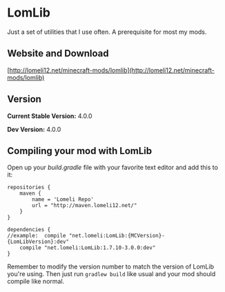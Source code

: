 LomLib
======

Just a set of utilities that I use often. A prerequisite for most my mods.

## Website and Download

[http://lomeli12.net/minecraft-mods/lomlib](http://lomeli12.net/minecraft-mods/lomlib)

## Version

**Current Stable Version:** 4.0.0

**Dev Version:** 4.0.0

## Compiling your mod with LomLib

Open up your *build.gradle* file with your favorite text editor and add this to it:

    repositories {
	    maven {
        	name = 'Lomeli Repo'
        	url = "http://maven.lomeli12.net/"
    	}
	}
	
	dependencies {
    //example:  compile "net.lomeli:LomLib:{MCVersion}-{LomLibVersion}:dev"
    	compile "net.lomeli:LomLib:1.7.10-3.0.0:dev"
	}

Remember to modify the version number to match the version of LomLib you're using. Then just run `gradlew build` like usual and your mod should compile like normal.